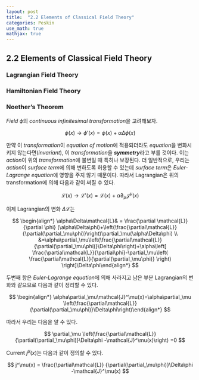 ```yaml
---
layout: post
title:  "2.2 Elements of Classical Field Theory"
categories: Peskin
use_math: true
mathjax: true
---
```

## 2.2 Elements of Classical Field Theory

### Lagrangian Field Theory

### Hamiltonian Field Theory

### Noether’s Theorem

*Field* $\phi$의 *continuous infinitesimal transformation*을 고려해보자.

$$
\phi(x)\longrightarrow \phi'(x)
= \phi(x)+\alpha\Delta\phi(x)
$$

만약 이 *transformation*이 *equation of motion*에 적용되더라도 *equation*을 변화시키지 않는다면(*invariant*), 이 *transformation*을 ***symmetry***라고 부를 것이다. 이는 *action*이 위의 *transformation*에 불변일 때 특히나 보장된다. 더 일반적으로, 우리는 *action*이 *surface term*에 의해 변하도록 허용할 수 있는데 *surface term*은 *Euler-Lagrange equation*에 영향을 주지 않기 때문이다. 따라서 Lagrangian은 위의 transformation에 의해 다음과 같이 써질 수 있다.

$$
\mathcal{L}(x)\longrightarrow \mathcal{L}'(x)
= \mathcal{L}(x)+\alpha\partial_\mu\mathcal{J}^\mu(x)
$$

이제 Lagrangian의 변화 $\Delta\mathcal{L}$는 

$$
\begin{align*}  \alpha\Delta\mathcal{L}& = \frac{\partial \mathcal{L}}{\partial \phi}  (\alpha\Delta\phi)+\left(\frac{\partial\mathcal{L}}  {\partial(\partial_\mu\phi)}\right)\partial_\mu(\alpha\Delta\phi) \\  &=\alpha\partial_\mu\left(\frac{\partial\mathcal{L}}  {\partial(\partial_\mu\phi)}\Delta\phi\right)+\alpha\left[    \frac{\partial\mathcal{L}}{\partial\phi}-\partial_\mu\left(      \frac{\partial\mathcal{L}}{\partial(\partial_\mu\phi)}    \right)  \right]\Delta\phi\end{align*}
$$

두번째 항은 *Euler-Lagrange equation*에 의해 사라지고 남은 부분 Lagrangian의 변화와 같으므로 다음과 같이 정리할 수 있다.

$$
\begin{align*}  \alpha\partial_\mu\mathcal{J}^\mu(x)=\alpha\partial_\mu  \left(\frac{\partial\mathcal{L}}  {\partial(\partial_\mu\phi)}\Delta\phi\right)\end{align*}
$$

따라서 우리는 다음을 알 수 있다.

$$
\partial_\mu  \left(\frac{\partial\mathcal{L}}  {\partial(\partial_\mu\phi)}\Delta\phi  -\mathcal{J}^\mu(x)\right)  =0
$$

Current $j^\mu(x)$는 다음과 같이 정의할 수 있다.

$$
  j^\mu(x) = \frac{\partial\mathcal{L}}  {\partial(\partial_\mu\phi)}\Delta\phi  -\mathcal{J}^\mu(x)
$$






<!-- You’ll find this post in your `_posts` directory. Go ahead and edit it and re-build the site to see your changes. You can rebuild the site in many different ways, but the most common way is to run `jekyll serve`, which launches a web server and auto-regenerates your site when a file is updated.

Jekyll requires blog post files to be named according to the following format:

`YEAR-MONTH-DAY-title.MARKUP`

Where `YEAR` is a four-digit number, `MONTH` and `DAY` are both two-digit numbers, and `MARKUP` is the file extension representing the format used in the file. After that, include the necessary front matter. Take a look at the source for this post to get an idea about how it works.

Jekyll also offers powerful support for code snippets:

{% highlight ruby %}
def print_hi(name)
  puts "Hi, #{name}"
end
print_hi('Tom')
#=> prints 'Hi, Tom' to STDOUT.
{% endhighlight %}

Check out the [Jekyll docs][jekyll-docs] for more info on how to get the most out of Jekyll. File all bugs/feature requests at [Jekyll’s GitHub repo][jekyll-gh]. If you have questions, you can ask them on [Jekyll Talk][jekyll-talk].

[jekyll-docs]: https://jekyllrb.com/docs/home
[jekyll-gh]:   https://github.com/jekyll/jekyll
[jekyll-talk]: https://talk.jekyllrb.com/ -->

